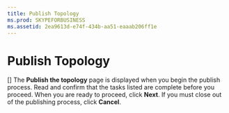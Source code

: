```yaml
---
title: Publish Topology
ms.prod: SKYPEFORBUSINESS
ms.assetid: 2ea9613d-e74f-434b-aa51-eaaab206ff1e
---
```



# Publish Topology
[]
The **Publish the topology** page is displayed when you begin the publish process. Read and confirm that the tasks listed are complete before you proceed. When you are ready to proceed, click **Next**. If you must close out of the publishing process, click **Cancel**.
  
    
    


